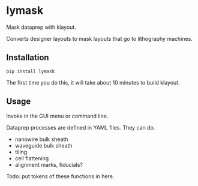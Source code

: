 <!-- [![Build Status](https://travis-ci.org/atait/lytest.svg?branch=master)](https://travis-ci.org/atait/lytest) -->

# lymask

Mask dataprep with klayout.

Converts designer layouts to mask layouts that go to lithography machines.


## Installation
```
pip install lymask
```
The first time you do this, it will take about 10 minutes to build klayout.


## Usage
Invoke in the GUI menu or command line.

Dataprep processes are defined in YAML files. They can do.
- nanowire bulk sheath
- waveguide bulk sheath
- tiling
- cell flattening
- alignment marks, fiducials?

Todo: put tokens of these functions in here.